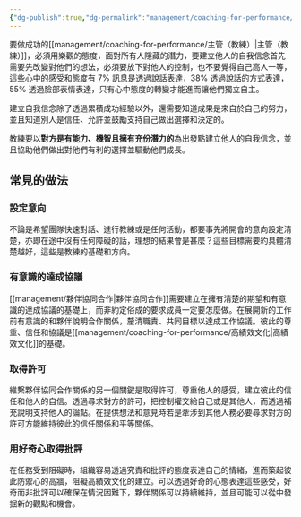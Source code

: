 ```yaml
---
{"dg-publish":true,"dg-permalink":"management/coaching-for-performance/教練思維","permalink":"/management/coaching-for-performance/教練思維/","title":"教練思維"}
---
```



要做成功的[[management/coaching-for-performance/主管（教練）\|主管（教練）]]，必須用樂觀的態度，面對所有人隱藏的潛力，要建立他人的自我信念首先需要先改變對他們的想法，必須要放下對他人的控制，也不要覺得自己高人一等，這些心中的感受和態度有 7% 訊息是透過說話表達，38% 透過說話的方式表達，55% 透過臉部表情表達，只有心中態度的轉變才能進而讓他們獨立自主。

建立自我信念除了透過累積成功經驗以外，還需要知道成果是來自於自己的努力，並且知道別人是信任、允許並鼓勵支持自己做出選擇和決定的。

教練要以**對方是有能力、機智且擁有充份潛力的**為出發點建立他人的自我信念，並且協助他們做出對他們有利的選擇並驅動他們成長。

## 常見的做法

### 設定意向

不論是希望團隊快速對話、進行教練或是任何活動，都要事先將開會的意向設定清楚，亦即在途中沒有任何障礙的話，理想的結果會是甚麼？這些目標需要約具體清楚越好，這些是教練的基礎和方向。

### 有意識的達成協議
[[management/夥伴協同合作\|夥伴協同合作]]需要建立在擁有清楚的期望和有意識的達成協議的基礎上，而非約定俗成的要求成員一定要怎麼做。在展開新的工作前有意識的和夥伴說明合作關係，釐清職責、共同目標以達成工作協議。彼此的尊重、信任和協議是[[management/coaching-for-performance/高績效文化\|高績效文化]]的基礎。

### 取得許可

維繫夥伴協同合作關係的另一個關鍵是取得許可，尊重他人的感受，建立彼此的信任和他人的自信。透過尋求對方的許可，把控制權交給自己或是其他人，而透過補充說明支持他人的論點。在提供想法和意見時若是牽涉到其他人務必要尋求對方的許可方能維持彼此的信任關係和平等關係。

### 用好奇心取得批評

在任務受到阻礙時，組織容易透過究責和批評的態度表達自己的情緒，進而築起彼此防禦心的高牆，阻礙高績效文化的建立。可以透過好奇的心態表達這些感受，好奇而非批評可以確保在情況困難下，夥伴關係可以持續維持，並且可能可以從中發掘新的觀點和機會。